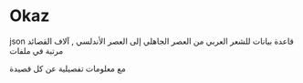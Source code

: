# Okaz
json قاعدة بيانات للشعر العربي من العصر الجاهلي إلى العصر الأندلسي , آلاف القصائد مرتبة في ملفات 

مع معلومات تفصيلية عن كل قصيدة
